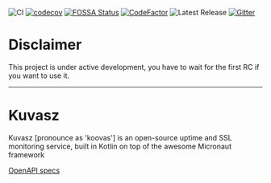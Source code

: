 ![CI](https://github.com/kuvasz-uptime/kuvasz/workflows/CI/badge.svg?branch=main)
[![codecov](https://codecov.io/gh/kuvasz-uptime/kuvasz/branch/main/graph/badge.svg)](https://codecov.io/gh/kuvasz-uptime/kuvasz)
[![FOSSA Status](https://app.fossa.com/api/projects/git%2Bgithub.com%2Fkuvasz-uptime%2Fkuvasz.svg?type=shield)](https://app.fossa.com/projects/git%2Bgithub.com%2Fkuvasz-uptime%2Fkuvasz?ref=badge_shield)
[![CodeFactor](https://www.codefactor.io/repository/github/kuvasz-uptime/kuvasz/badge)](https://www.codefactor.io/repository/github/kuvasz-uptime/kuvasz)
![Latest Release](https://badgen.net/github/release/kuvasz-uptime/kuvasz)
[![Gitter](https://badges.gitter.im/kuvasz-uptime/community.svg)](https://gitter.im/kuvasz-uptime/community?utm_source=badge&utm_medium=badge&utm_campaign=pr-badge)

# Disclaimer

This project is under active development, you have to wait for the first RC if you want to use it.

---

# Kuvasz

Kuvasz [pronounce as 'koovas'] is an open-source uptime and SSL monitoring service, built in Kotlin on top of the awesome Micronaut framework

[OpenAPI specs](https://kuvasz-uptime.github.io/kuvasz/api-doc/)
